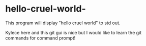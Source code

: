 # hello-cruel-world-
This program will display "hello cruel world" to std out. 

Kylece here and this git gui is nice but I would like to learn the git commands for command prompt!

